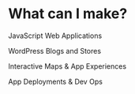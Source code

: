 # What can I make?

JavaScript Web Applications

WordPress Blogs and Stores

Interactive Maps & App Experiences

App Deployments & Dev Ops